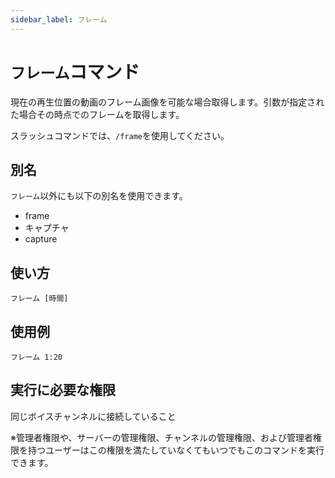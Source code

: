```yaml
---
sidebar_label: フレーム
---
```

# `フレーム`コマンド
現在の再生位置の動画のフレーム画像を可能な場合取得します。引数が指定された場合その時点でのフレームを取得します。

スラッシュコマンドでは、`/frame`を使用してください。

## 別名
`フレーム`以外にも以下の別名を使用できます。

- frame
- キャプチャ
- capture

## 使い方
```
フレーム [時間]
```

## 使用例
```
フレーム 1:20
```


## 実行に必要な権限
同じボイスチャンネルに接続していること

※管理者権限や、サーバーの管理権限、チャンネルの管理権限、および管理者権限を持つユーザーはこの権限を満たしていなくてもいつでもこのコマンドを実行できます。
  
